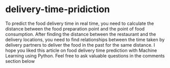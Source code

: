 # delivery-time-pridiction
To predict the food delivery time in real time, you need to calculate the distance between the food preparation point and the point of food consumption. After finding the distance between the restaurant and the delivery locations, you need to find relationships between the time taken by delivery partners to deliver the food in the past for the same distance. I hope you liked this article on food delivery time prediction with Machine Learning using Python. Feel free to ask valuable questions in the comments section below

